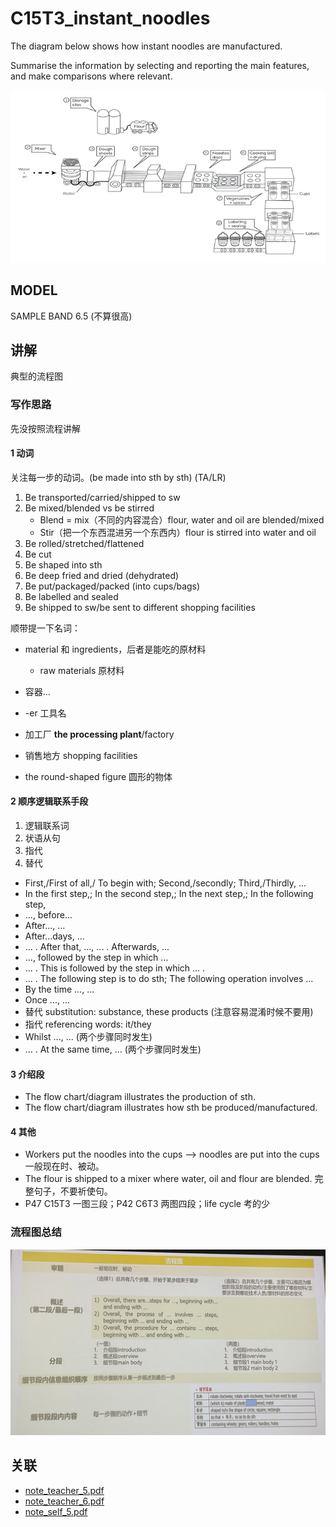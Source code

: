 # C15T3_instant_noodles

The diagram below shows how instant noodles are manufactured.

Summarise  the information by selecting and reporting the main features, and make comparisons where relevant.

![ielts-writing-task-1-cam-15-answer](../pic/ielts-writing-task-1-cam-15-answer.webp)

## MODEL

SAMPLE BAND 6.5 (不算很高)

## 讲解

典型的流程图

### 写作思路

先没按照流程讲解

#### 1 动词

关注每一步的动词。(be made into sth by sth) (TA/LR)

1. Be transported/carried/shipped to sw
2. Be mixed/blended vs be stirred
   - Blend = mix（不同的内容混合）flour, water and oil are blended/mixed
   - Stir（把一个东西混进另一个东西内）flour is stirred into water and oil
3. Be rolled/stretched/flattened
4. Be cut
5. Be shaped into sth
6. Be deep fried and dried (dehydrated)
7. Be put/packaged/packed (into cups/bags)
8. Be labelled and sealed
9. Be shipped to sw/be sent to different shopping facilities

顺带提一下名词：

- material 和 ingredients，后者是能吃的原材料
  - raw materials 原材料

- 容器...
- -er 工具名

- 加工厂 **the processing plant**/factory
- 销售地方 shopping facilities
- the round-shaped figure 圆形的物体

#### 2 顺序逻辑联系手段

1. 逻辑联系词
2. 状语从句
3. 指代
4. 替代

- First,/First of all,/ To begin with; Second,/secondly; Third,/Thirdly, ...
- In the first step,; In the second step,; In the next step,; In the following step,
- ..., before...
- After..., ...
- After...days, ...
- ... . After that, ..., ... . Afterwards, ...
- ..., followed by the step in which ...
- ... . This is followed by the step in which ... .
- ... . The following step is to do sth; The following operation involves ...
- By the time ..., ...
- Once ..., ...
- 替代 substitution: substance, these products (注意容易混淆时候不要用)
- 指代 referencing words: it/they
- Whilst ..., ... (两个步骤同时发生)
- ... . At the same time, ... (两个步骤同时发生)

#### 3 介绍段

- The flow chart/diagram illustrates the production of sth.
- The flow chart/diagram illustrates how sth be produced/manufactured.

#### 4 其他

- Workers put the noodles into the cups --> noodles are put into the cups 一般现在时、被动。
- The flour is shipped to a mixer where water, oil and flour are blended. 完整句子，不要祈使句。
- P47 C15T3 一图三段；P42 C6T3 两图四段；life cycle 考的少

### 流程图总结

![流程图总结](../pic/流程图总结.png)

## 关联

- [note_teacher_5.pdf](../note_teacher/teacher_5.pdf)
- [note_teacher_6.pdf](../note_teacher/teacher_6.pdf)
- [note_self_5.pdf](../note_self/self_5.pdf)
